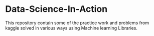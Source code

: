 # Data-Science-In-Action
This repository contain some of the practice work and problems from kaggle solved in various ways using Machine learning Libraries.
